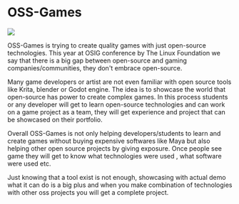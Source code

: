 # OSS-Games
![](https://avatars2.githubusercontent.com/u/57058164?s=200&v=4)

OSS-Games is trying to create quality games with just open-source technologies. This year at OSIG conference by The Linux Foundation we say that there is a big gap between open-source and gaming companies/communities, they don't embrace open-source.

Many game developers or artist are not even familiar with open source tools like Krita, blender or Godot engine. The idea is to showcase the world that open-source has power to create complex games. In this process students or any developer will get to learn open-source technologies and can work on a game project as a team, they will get experience and project that can be showcased on their portfolio. 

Overall OSS-Games is not only helping developers/students to learn and create games without buying expensive softwares like Maya but also helping other open source projects by giving exposure. Once people see game they will get to know what technologies were used , what software were used etc. 

Just knowing that a tool exist is not enough, showcasing with actual demo what it can do is a big plus and when you make combination of technologies with other oss projects you will get a complete project.
